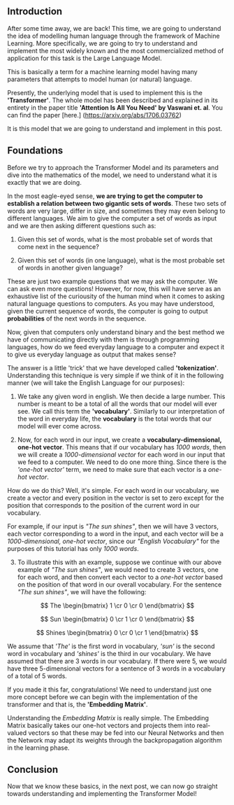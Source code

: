 ## Introduction

After some time away, we are back! This time, we are going to understand the idea of modelling human language through the framework of Machine Learning. More specifically, we are going to try to understand and implement the most widely known and the most commercialized method of application for this task is the Large Language Model. 

This is basically a term for a machine learning model having many parameters that attempts to model human (or natural) language.

Presently, the underlying model that is used to implement this is the **'Transformer'**. The whole model has been described and explained in its entirety in the paper title **'Attention Is All You Need' by Vaswani et. al**. You can find the paper [here.] (https://arxiv.org/abs/1706.03762)

It is this model that we are going to understand and implement in this post.

## Foundations

Before we try to approach the Transformer Model and its parameters and dive into the mathematics of the model, we need to understand what it is exactly that we are doing.

In the most eagle-eyed sense, **we are trying to get the computer to establish a relation between two gigantic sets of words**. These two sets of words are very large, differ in size, and sometimes they may even belong to different languages. We aim to give the computer a set of words as input and we are then asking different questions such as:

1. Given this set of words, what is the most probable set of words that come next in the sequence?

2. Given this set of words (in one language), what is the most probable set of words in another given 		  language?

These are just two example questions that we may ask the computer. We can ask even more questions! However, for now, this will have serve as an exhaustive list of the curiousity of the human mind when it comes to asking natural language questions to computers. As you may have understood, given the current sequence of words, the computer is going to output **probabilities** of the next words in the sequence.

Now, given that computers only understand binary and the best method we have of communicating directly with them is through programming languages, how do we feed everyday language to a computer and expect it to give us everyday language as output that makes sense?

The answer is a little 'trick' that we have developed called **'tokenization'**. Understanding this technique is very simple if we think of it in the following manner (we will take the English Language for our purposes):

1. We take any given word in english. We then decide a large number. This number is meant to be a total of all the words that our model will ever see. We call this term the **'vocabulary'**. Similarly to our interpretation of the word in everyday life, the **vocabulary** is the total words that our model will ever come across. 

2. Now, for each word in our input, we create a **vocabulary-dimensional, one-hot vector**. This means that if our vocabulary has _1000 words_, then we will create a _1000-dimensional vector_ for each word in our input that we feed to a computer. We need to do one more thing. Since there is the _'one-hot vector'_ term, we need to make sure that each vector is a _one-hot vector_. 

How do we do this? Well, it's simple. For each word in our vocabulary, we create a vector and every position in the vector is set to zero except for the position that corresponds to the position of the current word in our vocabulary.

For example, if our input is _"The sun shines"_, then we will have 3 vectors, each vector corresponding to a word in the input, and each vector will be a _1000-dimensional, one-hot vector_, since our _"English Vocabulary"_ for the purposes of this tutorial has only _1000 words_.

3. To illustrate this with an example, suppose we continue with our above example of _"The sun shines"_, we would need to create 3 vectors, one for each word, and then convert each vector to a _one-hot vector_ based on the position of that word in our overall vocabulary. For the sentence _"The sun shines"_, we will have the following:

$$  The  \begin{bmatrix} 1 \cr 0 \cr 0 \end{bmatrix} $$

$$  Sun  \begin{bmatrix} 0 \cr 1 \cr 0 \end{bmatrix} $$ 

$$  Shines  \begin{bmatrix} 0 \cr 0 \cr 1 \end{bmatrix} $$


We assume that _'The'_ is the first word in vocabulary, _'sun'_ is the second word in vocabulary and _'shines'_ is the third in our vocabulary. We have assumed that there are 3 words in our vocabulary. If there were 5, we would have three 5-dimensional vectors for a sentence of 3 words in a vocabulary of a total of 5 words.

If you made it this far, congratulations! We need to understand just one more concept before we can begin with the implementation of the transformer and that is, the **'Embedding Matrix'**.

Understanding the _Embedding Matrix_ is really simple. The Embedding Matrix basically takes our one-hot vectors and projects them into real-valued vectors so that these may be fed into our Neural Networks and then the Network may adapt its weights through the backpropagation algorithm in the learning phase.

## Conclusion

Now that we know these basics, in the next post, we can now go straight towards understanding and implementing the Transformer Model!

